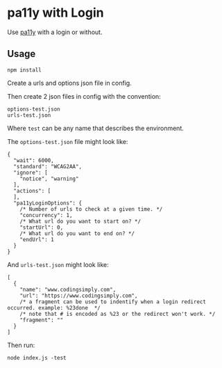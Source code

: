 # pa11y with Login

Use [pa11y](https://github.com/pa11y/pa11y) with a login or without.

## Usage

`npm install`

Create a urls and options json file in config.

Then create 2 json files in config with the convention:
```
options-test.json
urls-test.json
```

Where `test` can be any name that describes the environment. 

The `options-test.json` file might look like:
```
{
  "wait": 6000,
  "standard": "WCAG2AA",
  "ignore": [
    "notice", "warning"
  ],
  "actions": [
  ],
  "pa11yLoginOptions": {
    /* Number of urls to check at a given time. */
    "concurrency": 1,
    /* What url do you want to start on? */
    "startUrl": 0,
    /* What url do you want to end on? */
    "endUrl": 1
  }
}
```
And `urls-test.json` might look like:

```
[
  {
    "name": "www.codingsimply.com",
    "url": "https://www.codingsimply.com",
    /* a fragment can be used to indentify when a login redirect occurred. example: %23done  */
    /* note that # is encoded as %23 or the redirect won't work. */
    "fragment": ""
  }
]
```

Then run:

```
node index.js -test
```